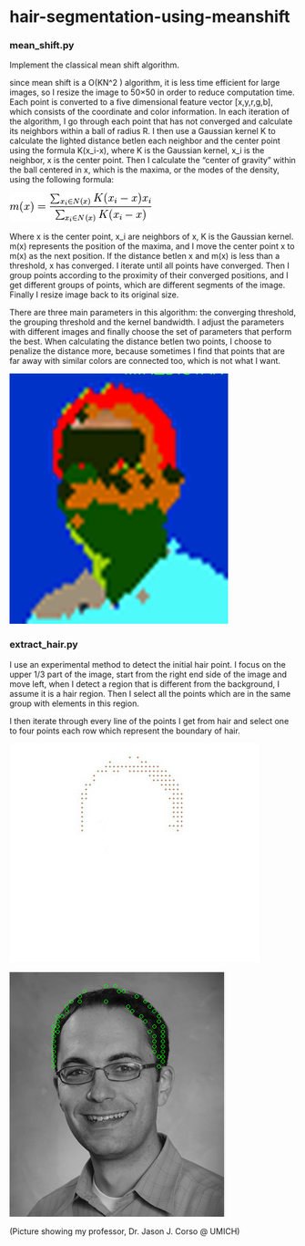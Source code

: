 # hair-segmentation-using-meanshift

### mean_shift.py

Implement the classical mean shift algorithm.

since mean shift is a O(KN^2 ) algorithm, it is less time efficient for large images, so I resize the image to 50×50 in order to reduce computation time. Each point is converted to a five dimensional feature vector [x,y,r,g,b], which consists of the coordinate and color information. In each iteration of the algorithm, I go through each point that has not converged and calculate its neighbors within a ball of radius R. I then use a Gaussian kernel K to calculate the Iighted distance betIen each neighbor and the center point using the formula K(x_i-x), where K is the Gaussian kernel, x_i is the neighbor, x is the center point. Then I calculate the “center of gravity” within the ball centered in x, which is the maxima, or the modes of the density, using the following formula:

![formula](result/formula-1.png)

Where x is the center point, x_i are neighbors of x, K is the Gaussian kernel. m(x) represents the position of the maxima, and I move the center point x to m(x) as the next position. If the distance betIen x and m(x) is less than a threshold, x has converged. I iterate until all points have converged. Then I group points according to the proximity of their converged positions, and I get different groups of points, which are different segments of the image. Finally I resize image back to its original size.

There are three main parameters in this algorithm: the converging threshold, the grouping threshold and the kernel bandwidth. I adjust the parameters with different images and finally choose the set of parameters that perform the best. When calculating the distance betIen two points, I choose to penalize the distance more, because sometimes I find that points that are far away with similar colors are connected too, which is not what I want.

![jcorso](result/jcorso.jpg)

### extract_hair.py

I use an experimental method to detect the initial hair point. I focus on the upper 1/3 part of the image, start from the right end side of the image and move left, when I detect a region that is different from the background, I assume it is a hair region. Then I select all the points which are in the same group with elements in this region.

I then iterate through every line of the points I get from hair and select one to four points each row which represent the boundary of hair.

![hair](result/hair.jpg)

![points](result/points.PNG)

(Picture showing my professor, Dr. Jason J. Corso @ UMICH)